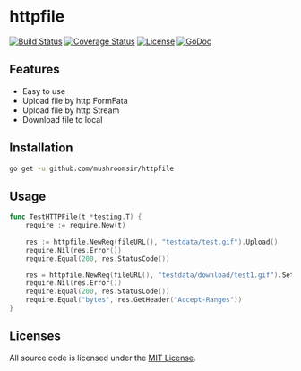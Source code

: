 # httpfile
[![Build Status](https://img.shields.io/travis/mushroomsir/httpfile.svg?style=flat-square)](https://travis-ci.org/mushroomsir/httpfile)
[![Coverage Status](http://img.shields.io/coveralls/mushroomsir/httpfile.svg?style=flat-square)](https://coveralls.io/github/mushroomsir/httpfile?branch=master)
[![License](http://img.shields.io/badge/license-mit-blue.svg?style=flat-square)](https://github.com/mushroomsir/httpfile/blob/master/LICENSE)
[![GoDoc](http://img.shields.io/badge/go-documentation-blue.svg?style=flat-square)](http://godoc.org/github.com/mushroomsir/httpfile)

## Features

- Easy to use
- Upload file by http FormFata
- Upload file by http Stream
- Download file to local

## Installation

```sh
go get -u github.com/mushroomsir/httpfile
```

## Usage
```go
func TestHTTPFile(t *testing.T) {
	require := require.New(t)
	
	res := httpfile.NewReq(fileURL(), "testdata/test.gif").Upload()
	require.Nil(res.Error())
	require.Equal(200, res.StatusCode())

	res = httpfile.NewReq(fileURL(), "testdata/download/test1.gif").SetHeader("filename", "test.gif").Download()
	require.Nil(res.Error())
	require.Equal(200, res.StatusCode())
	require.Equal("bytes", res.GetHeader("Accept-Ranges"))
}

```

## Licenses

All source code is licensed under the [MIT License](https://github.com/mushroomsir/httpfile/blob/master/LICENSE).

